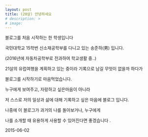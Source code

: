 ```yaml
---
layout: post
title: (20살) 안녕하세요
# description: >
# image: 
---
```



블로그를 처음 시작하는 한 학생입니다


국민대학교 15학번 신소재공학부를 다니고 있는 송준하(男) 입니다.

(2016년에 자동차공학부로 전과하여 학교생활 중..)



21살의 유럽여행을 계획하고 있는 중이라 기록으로 남길 무엇이 없을까 하다가

블로그를 시작하기로 마음먹었습니다. 



누구에게 보여주고, 자랑하고 싶은마음이 아니라 

저 스스로 저의 일상과 삶에 대해 기록하고 싶은 마음에 블로그 입니다.



나중에 이 블로그가 과거의 나를 돌아보거나, 누구에게 

나를 소개할 때 유용하게 사용할 수 있어진다면 좋겠습니다 . 

 

 2015-06-02 
